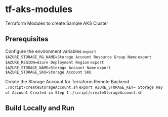 # tf-aks-modules
Terraform Modules to create Sample AKS Cluster


## Prerequisites

Configure the environment variables
```export $AZURE_STORAGE_RG_NAME=Storage Account Resource Group Name```
```export $AZURE_REGION=Azure Deployment Region```
```export $AZURE_STORAGE_NAME=Storage Account Name```
```export $AZURE_STORAGE_SKU=Storage Account SKU```

Create the Storage Account for Terraform Remote Backend
``` ./script/createStorageAccount.sh ```
```export AZURE_STORAGE_KEY= Storage Key of Account Created in Step 1```
``` ./script/createStorageAccount.sh ```

## Build Locally and Run
